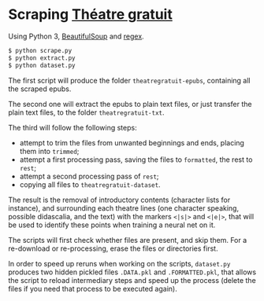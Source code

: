 # Scraping [Théatre gratuit](https://theatregratuit.com/)

Using Python 3, [BeautifulSoup](https://www.crummy.com/software/BeautifulSoup/bs4/doc/) and [regex](https://pypi.org/project/regex/).

```bash
$ python scrape.py
$ python extract.py
$ python dataset.py
```

The first script will produce the folder `theatregratuit-epubs`, containing all
the scraped epubs.

The second one will extract the epubs to plain text files, or just transfer the
plain text files, to the folder `theatregratuit-txt`.

The third will follow the following steps:
 - attempt to trim the files from unwanted beginnings and ends, placing them
   into `trimmed`;
 - attempt a first processing pass, saving the files to `formatted`, the rest
   to `rest`;
 - attempt a second processing pass of `rest`;
 - copying all files to `theatregratuit-dataset`.

The result is the removal of introductory contents (character lists for
instance), and surrounding each theatre lines (one character speaking, possible
didascalia, and the text) with the markers `<|s|>` and `<|e|>`, that will be
used to identify these points when training a neural net on it.

The scripts will first check whether files are present, and skip them. For a
re-download or re-processing, erase the files or directories first.

In order to speed up reruns when working on the scripts, `dataset.py` produces
two hidden pickled files `.DATA.pkl` and `.FORMATTED.pkl`, that allows the
script to reload intermediary steps and speed up the process (delete the files
if you need that process to be executed again).
